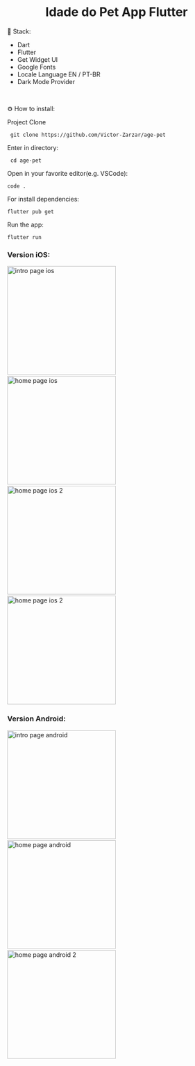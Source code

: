 <h1 align="center" id="header">
 Idade do Pet App Flutter
</h1>

🤖 Stack:

- Dart
- Flutter
- Get Widget UI
- Google Fonts
- Locale Language EN / PT-BR
- Dark Mode Provider

<br />

⚙️ How to install:

Project Clone

     git clone https://github.com/Victor-Zarzar/age-pet

Enter in directory:

     cd age-pet

Open in your favorite editor(e.g. VSCode):

    code .

For install dependencies:

    flutter pub get

Run the app:
   
    flutter run


### Version iOS:

<img src="assets/intropageios.png" alt="intro page ios" width="250"> &nbsp; &nbsp; &nbsp; <img src="assets/homepageios.png" alt="home page ios" width="250"> &nbsp; &nbsp; &nbsp; <img src="assets/homepageios2.png" alt="home page ios 2" width="250"> &nbsp; &nbsp; &nbsp; <img src="assets/darkmodeios.png" alt="home page ios 2" width="250">

### Version Android:

<img src="assets/intropageandroid.png" alt="intro page android" width="250"> &nbsp; &nbsp; &nbsp; <img src="assets/homepageandroid.png" alt="home page android" width="250"> &nbsp; &nbsp; &nbsp; <img src="assets/homepageandroid2.png" alt="home page android 2" width="250">